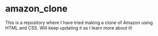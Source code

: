 # amazon_clone
This is a repository where I have tried making a clone of Amazon using HTML and CSS.
Will keep updating it as I learn more about it!
